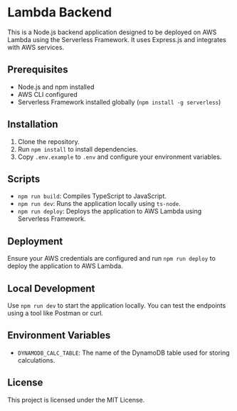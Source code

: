# Lambda Backend

This is a Node.js backend application designed to be deployed on AWS Lambda using the Serverless Framework. It uses Express.js and integrates with AWS services.

## Prerequisites

- Node.js and npm installed
- AWS CLI configured
- Serverless Framework installed globally (`npm install -g serverless`)

## Installation

1. Clone the repository.
2. Run `npm install` to install dependencies.
3. Copy `.env.example` to `.env` and configure your environment variables.

## Scripts

- `npm run build`: Compiles TypeScript to JavaScript.
- `npm run dev`: Runs the application locally using `ts-node`.
- `npm run deploy`: Deploys the application to AWS Lambda using Serverless Framework.

## Deployment

Ensure your AWS credentials are configured and run `npm run deploy` to deploy the application to AWS Lambda.

## Local Development

Use `npm run dev` to start the application locally. You can test the endpoints using a tool like Postman or curl.

## Environment Variables

- `DYNAMODB_CALC_TABLE`: The name of the DynamoDB table used for storing calculations.

## License

This project is licensed under the MIT License.